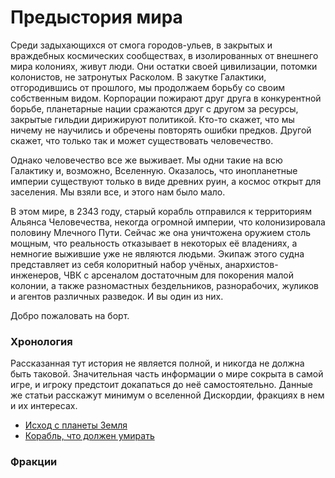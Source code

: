 # Предыстория мира

Среди задыхающихся от смога городов-ульев, в закрытых и враждебных космических сообществах, в изолированных от внешнего мира колониях, живут люди. Они остатки своей цивилизации, потомки колонистов, не затронутых Расколом. В закутке Галактики, отгородившись от прошлого, мы продолжаем борьбу со своим собственным видом. Корпорации пожирают друг друга в конкурентной борьбе, планетарные нации сражаются друг с другом за ресурсы, закрытые гильдии дирижируют политикой. Кто-то скажет, что мы ничему не научились и обречены повторять ошибки предков. Другой скажет, что только так и может существовать человечество.

Однако человечество все же выживает. Мы одни такие на всю Галактику и, возможно, Вселенную. Оказалось, что инопланетные империи существуют только в виде древних руин, а космос открыт для заселения. Мы взяли все, и этого нам было мало.

В этом мире, в 2343 году, старый корабль отправился к территориям Альянса Человечества, некогда огромной империи, что колонизировала половину Млечного Пути. Сейчас же она уничтожена оружием столь мощным, что реальность отказывает в некоторых её владениях, а немногие выжившие уже не являются людьми. Экипаж этого судна представляет из себя колоритный набор учёных, анархистов-инженеров, ЧВК с арсеналом достаточным для покорения малой колонии, а также разномастных бездельников, разнорабочих, жуликов и агентов различных разведок. И вы один из них. 

Добро пожаловать на борт.

### Хронология

Рассказанная тут история не является полной, и никогда не должна быть таковой. Значительная часть информации о мире сокрыта в самой игре, и игроку предстоит докапаться до неё самостоятельно. Данные же статьи расскажут минимум о вселенной Дискордии, фракциях в нем и их интересах.

* [Исход с планеты Земля](https://github.com/discordia-space/wiki/blob/master/contents/ru/lore/exodus_from_earth.md)
* [Корабль, что должен умирать](https://github.com/discordia-space/wiki/blob/master/contents/ru/lore/cev_eris.md)

### Фракции
